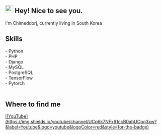  <h2><img src="https://media.giphy.com/media/hvRJCLFzcasrR4ia7z/giphy.gif" width="25px"> Hey! Nice to see you.
 </h2> 

<p>I'm Chimeddorj, currently living in South Korea </p>

<h2>Skills</h2>
<span>- Python</span> <br>
<span>- PHP</span> <br>
<span>- Django</span> <br>
<span>- MySQL</span> <br>
<span>- PostgreSQL</span> <br>
<span>- TensorFlow</span> <br>
<span>- Pytorch</span> <br>

<br />
<h2>Where to find me</h2>
<a href="[https://www.youtube.com/channel/UCp6k7NFx91ccB0ahUCpq3xw](https://www.youtube.com/channel/UCp6k7NFx91ccB0ahUCpq3xw)">![YouTube](https://img.shields.io/youtube/channel/UCp6k7NFx91ccB0ahUCpq3xw?&label=Youtube&logo=youtube&logoColor=red&style=for-the-badge)</a>
